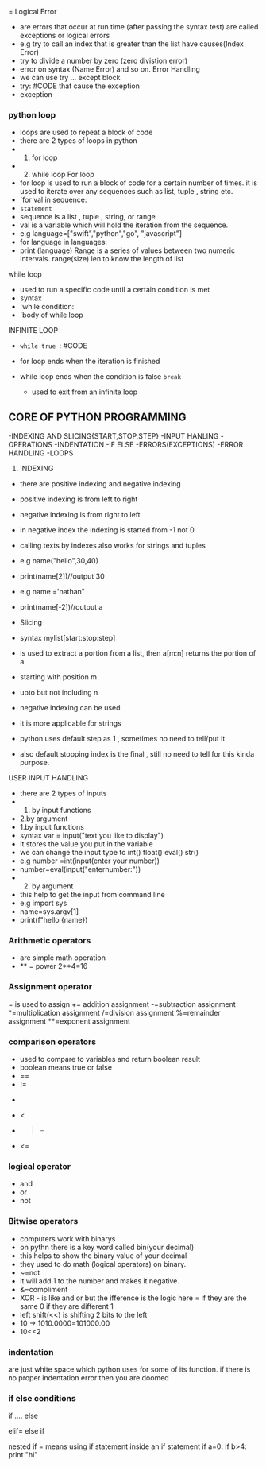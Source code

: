 = 
Logical Error
 - are errors that occur at run time (after passing the syntax test) are called exceptions or logical errors 
 - e.g try to call an index that is greater than the list have causes(Index Error) 
 - try to divide a number by zero (zero divistion error)
 - error on syntax (Name Error) and so on.
 Error Handling
 - we can use try ... except block
 - try: #CODE that cause the exception
 - exception

### python loop
- loops are used to repeat a block of code
- there are 2 types of loops in python 
- 1. for loop
- 2. while loop
For loop
- for loop is used to run a block of code for a certain number of times. it is used to iterate over any sequences such as list, tuple , string etc.
- `for val in sequence:
- `statement`
- sequence is a list , tuple , string, or range
- val is a variable which will hold the iteration from the sequence.
- e.g language=["swift","python","go", "javascript"]
- for language in languages:
- print (language)
Range
is a series of values between two numeric intervals.
range(size)
len 
to know the length of list 

while loop
- used to run a specific code until a certain condition is met
- syntax
- `while condition:
- `body of while loop

INFINITE LOOP

- `while true `: #CODE 

- for loop ends when the iteration is finished
- while loop ends when the condition is false
`break`
	- used to exit from an infinite loop

CORE OF PYTHON PROGRAMMING
----------------------------------------------------------
-INDEXING AND SLICING{START,STOP,STEP}
-INPUT HANLING
-OPERATIONS
-INDENTATION
-IF ELSE
-ERRORS(EXCEPTIONS)
-ERROR HANDLING
-LOOPS

1. INDEXING
- there are positive indexing and negative indexing
- positive indexing is from left to right
- negative indexing is from right to left
- in negative index the indexing is started from -1 not 0
- calling texts by indexes also works for strings and tuples
- e.g name("hello",30,40)
- print(name[2])//output 30
- e.g name ='nathan"
- print(name[-2])//output a

- Slicing
- syntax mylist[start:stop:step]
- is used to extract a portion from a list, then a[m:n] returns the portion of a 
- starting with position m
- upto but not including n
- negative indexing can be used
- it is more applicable for strings
- python uses default step as 1 , sometimes no need to tell/put it 
- also default stopping index is the final , still no need to tell for this kinda purpose.

USER INPUT HANDLING
- there are 2 types of inputs
- 1. by input functions
- 2.by argument
- 1.by input functions
- syntax var = input("text you like to display")
- it stores the value you put in the variable
- we can change the input type to int() float() eval() str()
- e.g number =int(input(enter your number))
- number=eval(input("enternumber:"))
- 2. by argument
- this help to get the input from command line 
- e.g import sys 
- name=sys.argv[1]
- print(f"hello {name})


### Arithmetic operators
- are simple math operation
- ** = power 2**4=16
### Assignment operator
= is used to assign 
+= addition assignment
-=subtraction assignment
*=multiplication assignment
/=division assignment
%=remainder assignment
**=exponent assignment

### comparison operators
- used to compare to variables and return boolean result
- boolean means true or false
- ==
- !=
- >
- <
- >=
- <=
### logical operator
- and
- or
- not
### Bitwise operators
- computers work with binarys
- on pythn there is a key word called bin(your decimal)
- this helps to show the binary value of your decimal
- they used to do math (logical operators) on binary.
- ~=not
- it will add 1 to the number and makes it negative.
- &=compliment
- XOR - is like and or but the ifference is the logic here = if they are the same 0 if they are different 1
- left shift(<<) is shifting 2 bits to the left
- 10 -> 1010.0000=101000.00
- 10<<2
 ### indentation
 are just white space which python uses for some of its function. if there is no proper indentation error then you are doomed
### if else conditions
if .... else

elif= else if

nested if = means using if statement inside an if statement
if a=0:
 if b>4:
  print "hi"

 
